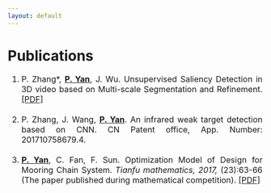 ```yaml
---
layout: default
---
```


# Publications

<ol style="font-size:12pt">
<li style="text-align:justify">P. Zhang*, <u><b>P. Yan</b></u>, J. Wu. Unsupervised Saliency Detection in 3D video based on Multi-scale Segmentation and Refinement. <a href="assets/myfile/Unsupervised Saliency Detection in 3-D-Video Based on Multiscale Segmentation and Refinement.pdf">[PDF]</a></li>
&nbsp;
<li style="text-align:justify">P. Zhang, J. Wang, <u><b>P. Yan</b></u>. An infrared weak target detection based on CNN. CN Patent office,  App. Number: 201710758679.4.</li>
&nbsp;
<li style="text-align:justify"><u><b>P. Yan</b></u>, C. Fan, F. Sun. Optimization Model of Design for Mooring Chain System. <i>Tianfu mathematics, 2017,</i> (23):63-66 (The paper published during mathematical competition). <a href="assets/myfile/Optimization_Model_of_Design_for_Mooring_Chain_System.pdf">[PDF]</a></li>
</ol>